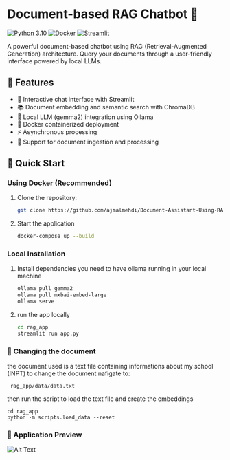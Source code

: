 # Document-based RAG Chatbot 🤖

[![Python 3.10](https://img.shields.io/badge/python-3.10-blue.svg)](https://www.python.org/downloads/release/python-3100/)
[![Docker](https://img.shields.io/badge/docker-%230db7ed.svg?style=flat&logo=docker&logoColor=white)](https://www.docker.com/)
[![Streamlit](https://img.shields.io/badge/Streamlit-FF4B4B?style=flat&logo=Streamlit&logoColor=white)](https://streamlit.io/)

A powerful document-based chatbot using RAG (Retrieval-Augmented Generation) architecture. Query your documents through a user-friendly interface powered by local LLMs.

## 🌟 Features

- 💬 Interactive chat interface with Streamlit
- 📚 Document embedding and semantic search with ChromaDB
- 🤖 Local LLM (gemma2) integration using Ollama
- 🐳 Docker containerized deployment
- ⚡ Asynchronous processing
- 📄 Support for document ingestion and processing

## 🚀 Quick Start

### Using Docker (Recommended)

1. Clone the repository:
   ```bash
   git clone https://github.com/ajmalmehdi/Document-Assistant-Using-RAG
2. Start the application
    ```bash
    docker-compose up --build
### Local Installation

1. Install dependencies
   you need to have ollama running in your local machine
    ```bash
    ollama pull gemma2
    ollama pull mxbai-embed-large
    ollama serve

2. run the app locally
    ```bash
    cd rag_app
    streamlit run app.py

### 📄 Changing the document
the document used is a text file containing informations about my school (INPT)
to change the document nafigate to:

     rag_app/data/data.txt
then run the script to load the text file and create the embeddings

    cd rag_app
    python -m scripts.load_data --reset
### 📸 Application Preview

![Alt Text](Application.png)

  
